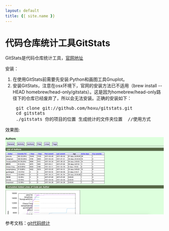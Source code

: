```yaml
---
layout: default
title: {{ site.name }}
---
```


# 代码仓库统计工具GitStats

GitStats是代码仓库统计工具，[官网地址](http://gitstats.sourceforge.net/)

安装：
1. 在使用GitStats前需要先安装:Python和画图工具Gnuplot。
2. 安装GitStats，注意在osx环境下，官网的安装方法已不适用（brew install --HEAD homebrew/head-only/gitstats）。这是因为homebrew/head-only路径下的仓库已经废弃了，所以会无法安装。正确的安装如下：
<pre>
    git clone git://github.com/hoxu/gitstats.git
    cd gitstats
    ./gitstats 你的项目的位置 生成统计的文件夹位置  //使用方式
</pre>

效果图:

![GitStats效果截屏](../img/前端工具/GitStats1.png)


参考文档：[git代码统计](https://segmentfault.com/a/1190000008542123)
